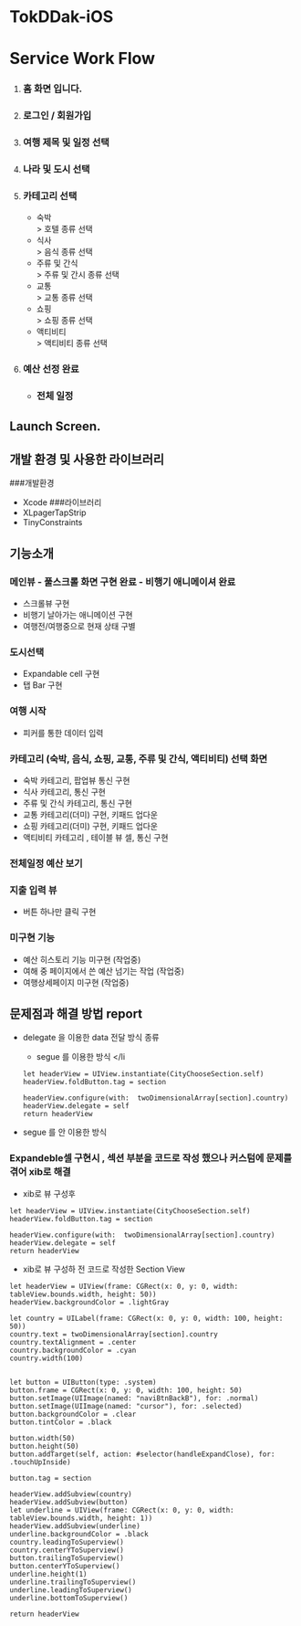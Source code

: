 # TokDDak-iOS


Service Work Flow
======

<ol>
<li><h3> 홈 화면 입니다. </h3></li>
  <li><h3> 로그인 / 회원가입 </h3></li>
  <li><h3> 여행 제목 및 일정 선택 </h3></li>
  <li><h3> 나라 및 도시 선택 </h3></li>
  <li><h3> 카테고리 선택 </h3></li>
    <ul>
      <li> 숙박 </li>
        > 호텔 종류 선택
      <li> 식사 </li>
        > 음식 종류 선택
      <li> 주류 및 간식 </li>
        > 주류 및 간시 종류 선택
      <li> 교통 </li>
        > 교통 종류 선택
      <li> 쇼핑 </li>
        > 쇼핑 종류 선택
      <li> 액티비티 </li>
        > 액티비티 종류 선택
    </ul>
  <li><h3> 예산 선정 완료 </h3></li>
  <ul>
  <li><h3> 전체 일정 </h3></li>
  </ul>
</ol>

## Launch Screen.



## 개발 환경 및 사용한 라이브러리
###개발환경
- Xcode
###라이브러리
- XLpagerTapStrip
- TinyConstraints

## 기능소개

### 메인뷰 - 풀스크롤 화면 구현 완료 - 비행기 애니메이셔 완료
- 스크롤뷰 구현
- 비행기 날아가는 애니메이션 구현
- 여행전/여행중으로 현재 상태 구별

### 도시선택 
- Expandable cell 구현
- 탭 Bar 구현

### 여행 시작
- 피커를 통한 데이터 입력


### 카테고리 (숙박, 음식, 쇼핑, 교통, 주류 및 간식, 액티비티) 선택 화면
- 숙박 카테고리, 팝업뷰 통신 구현
- 식사 카테고리, 통신 구현 
- 주류 및 간식 카테고리, 통신 구현
- 교통 카테고리(더미) 구현, 키패드 업다운
- 쇼핑 카테고리(더미) 구현, 키패드 업다운
- 액티비티 카테고리 , 테이블 뷰 셀, 통신 구현


### 전체일정 예산 보기




### 지출 입력 뷰
- 버튼 하나만 클릭 구현



### 미구현 기능
  - 예산 히스토리 기능 미구현 (작업중)
  - 여해 중 페이지에서 쓴 예산 넘기는 작업 (작업중)
  - 여행상세페이지 미구현 (작업중)

  
## 문제점과 해결 방법 report

- delegate 을 이용한 data 전달 방식 종류</h3></li>
  - segue 를 이용한 방식 </li
  ```
  let headerView = UIView.instantiate(CityChooseSection.self)
  headerView.foldButton.tag = section

  headerView.configure(with:  twoDimensionalArray[section].country)
  headerView.delegate = self
  return headerView
  ```
      

- segue 를 안 이용한 방식 </li> 

  
### Expandeble셀 구현시 , 섹션 부분을 코드로 작성 했으나 커스텀에 문제를 겪어 xib로 해결

- xib로 뷰 구성후 

```
let headerView = UIView.instantiate(CityChooseSection.self)
headerView.foldButton.tag = section

headerView.configure(with:  twoDimensionalArray[section].country)
headerView.delegate = self
return headerView
```
    
- xib로 뷰 구성하 전 코드로 작성한 Section View

```  
let headerView = UIView(frame: CGRect(x: 0, y: 0, width: tableView.bounds.width, height: 50))
headerView.backgroundColor = .lightGray

let country = UILabel(frame: CGRect(x: 0, y: 0, width: 100, height: 50))
country.text = twoDimensionalArray[section].country
country.textAlignment = .center
country.backgroundColor = .cyan
country.width(100)


let button = UIButton(type: .system)
button.frame = CGRect(x: 0, y: 0, width: 100, height: 50)
button.setImage(UIImage(named: "naviBtnBackB"), for: .normal)
button.setImage(UIImage(named: "cursor"), for: .selected)
button.backgroundColor = .clear
button.tintColor = .black

button.width(50)
button.height(50)
button.addTarget(self, action: #selector(handleExpandClose), for: .touchUpInside)

button.tag = section

headerView.addSubview(country)
headerView.addSubview(button)
let underline = UIView(frame: CGRect(x: 0, y: 0, width: tableView.bounds.width, height: 1))
headerView.addSubview(underline)
underline.backgroundColor = .black
country.leadingToSuperview()
country.centerYToSuperview()
button.trailingToSuperview()
button.centerYToSuperview()
underline.height(1)
underline.trailingToSuperview()
underline.leadingToSuperview()
underline.bottomToSuperview()

return headerView 
```

